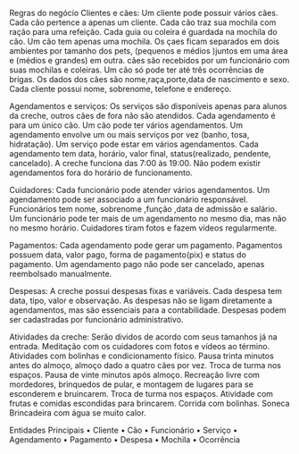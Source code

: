 Regras do negócio
Clientes e cães:
Um cliente pode possuir vários cães.
Cada cão pertence a apenas um cliente.
Cada cão traz sua mochila com ração para uma refeição.
Cada guia ou coleira é guardada na mochila do cão.
Um cão tem apenas uma mochila.
Os çaes ficam separados em dois ambientes por tamanho dos pets, (pequenos e médios )juntos em uma área e (médios e grandes) em outra.
cães são recebidos por um funcionário com suas mochilas e coleiras.
Um cão só pode ter até três ocorrências de brigas.
Os dados dos cães são nome,raça,porte,data de nascimento e sexo.
Cada cliente possui nome, sobrenome, telefone e endereço.

Agendamentos e serviços:
Os serviços são disponíveis apenas para alunos da creche, outros cães de fora não são atendidos.
Cada agendamento é para um único cão.
Um cão pode ter vários agendamentos.
Um agendamento envolve um ou mais serviços por vez (banho, tosa, hidratação).
Um serviço pode estar em vários agendamentos.
Cada agendamento tem data, horário, valor final, status(realizado, pendente, cancelado).
A creche funciona das 7:00 às 19:00.
Não podem existir agendamentos fora do horário de funcionamento.

Cuidadores:
Cada funcionário pode atender vários agendamentos.
Um agendamento pode ser associado a um funcionário responsável.
Funcionários tem nome, sobrenome ,função ,data de admissão e salário.
Um funcionário pode ter mais de um agendamento no mesmo dia, mas não no mesmo horário.
Cuidadores tiram fotos e fazem vídeos regularmente.

Pagamentos:
Cada agendamento pode gerar um pagamento.
Pagamentos possuem data, valor pago, forma de pagamento(pix) e status do pagamento.
Um agendamento pago não pode ser cancelado, apenas reembolsado manualmente.

Despesas:
A creche possui despesas fixas e variáveis.
Cada despesa tem data, tipo, valor e observação.
As despesas não se ligam diretamente a agendamentos, mas são essenciais para a contabilidade.
Despesas podem ser cadastradas por funcionário administrativo.

Atividades da creche:
Serão dividos de acordo com seus tamanhos já na entrada.
Meditação com os cuidadores com fotos e vídeos ao término.
Atividades com bolinhas e condicionamento físico.
Pausa trinta minutos antes do almoço, almoço dado a quatro cães por vez.
Troca de turma nos espaços.
Pausa de vinte minutos após almoço.
Recreação livre com mordedores, brinquedos de pular, e montagem de lugares para se esconderem e bruincarem.
Troca de turma nos espaços.
Atividade com frutas e comidas escondidas para brincarem.
Corrida com   bolinhas.
Soneca
Brincadeira com água se muito calor.

Entidades Principais
•	Cliente
•	Cão
•	Funcionário
•	Serviço
•	Agendamento
•	Pagamento
•	Despesa
•	Mochila 
•	Ocorrência 



